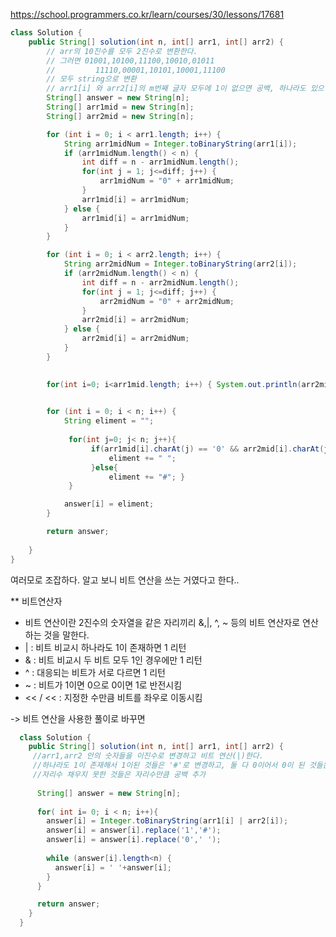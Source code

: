 https://school.programmers.co.kr/learn/courses/30/lessons/17681

```java
class Solution {
    public String[] solution(int n, int[] arr1, int[] arr2) {
        // arr의 10진수를 모두 2진수로 변환한다. 
        // 그러면 01001,10100,11100,10010,01011
        //         11110,00001,10101,10001,11100
        // 모두 string으로 변환
        // arr1[i] 와 arr2[i]의 m번째 글자 모두에 1이 없으면 공백, 하나라도 있으면 "#" string 
        String[] answer = new String[n];
		String[] arr1mid = new String[n];
		String[] arr2mid = new String[n];

		for (int i = 0; i < arr1.length; i++) {
			String arr1midNum = Integer.toBinaryString(arr1[i]);
			if (arr1midNum.length() < n) {
				int diff = n - arr1midNum.length();
				for(int j = 1; j<=diff; j++) {
					arr1midNum = "0" + arr1midNum;
				}
				arr1mid[i] = arr1midNum;
			} else {
				arr1mid[i] = arr1midNum;
			}
		}

		for (int i = 0; i < arr2.length; i++) {
			String arr2midNum = Integer.toBinaryString(arr2[i]);
			if (arr2midNum.length() < n) {
				int diff = n - arr2midNum.length();
				for(int j = 1; j<=diff; j++) {
					arr2midNum = "0" + arr2midNum;
				}
				arr2mid[i] = arr2midNum;
			} else {
				arr2mid[i] = arr2midNum;
			}
		}

		
		for(int i=0; i<arr1mid.length; i++) { System.out.println(arr2mid[i]); } 
		

		for (int i = 0; i < n; i++) {
			String eliment = "";
			
			 for(int j=0; j< n; j++){ 
				  if(arr1mid[i].charAt(j) == '0' && arr2mid[i].charAt(j)== '0'){ 
					  eliment += " ";
			      }else{ 
			    	  eliment += "#"; } 
			 }

			answer[i] = eliment;
		}

		return answer;
        
    }
}

```

여러모로 조잡하다. 
알고 보니 비트 연산을 쓰는 거였다고 한다.. 

** 비트연산자
- 비트 연산이란 2진수의 숫자열을 같은 자리끼리 &,|, ^, ~ 등의 비트 연산자로 연산하는 것을 말한다. 
- | : 비트 비교시 하나라도 1이 존재하면 1 리턴
- & : 비트 비교시 두 비트 모두 1인 경우에만 1 리턴
- ^ : 대응되는 비트가 서로 다르면 1 리턴
- ~ : 비트가 1이면 0으로 0이면 1로 반전시킴
- << / << : 지정한 수만큼 비트를 좌우로 이동시킴

-> 비트 연산을 사용한 풀이로 바꾸면

```java
  class Solution {
    public String[] solution(int n, int[] arr1, int[] arr2) {    
     //arr1,arr2 안의 숫자들을 이진수로 변경하고 비트 연산(|)한다.
     //하나라도 1이 존재해서 1이된 것들은 '#'로 변경하고, 둘 다 0이어서 0이 된 것들은 ' '로 변경
     //자리수 채우지 못한 것들은 자리수만큼 공백 추가
     
      String[] answer = new String[n];
      
      for( int i= 0; i < n; i++){
        answer[i] = Integer.toBinaryString(arr1[i] | arr2[i]);
        answer[i] = answer[i].replace('1','#');
        answer[i] = answer[i].replace('0',' ');
        
        while (answer[i].length<n) {
          answer[i] = ' '+answer[i];
        }
      }

      return answer;
    }
  }
```

